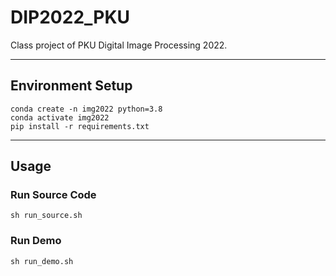# DIP2022_PKU
Class project of PKU Digital Image Processing 2022.

-----

## Environment Setup
```shell
conda create -n img2022 python=3.8
conda activate img2022
pip install -r requirements.txt
```

-----

## Usage

### Run Source Code
```shell
sh run_source.sh
```

### Run Demo
```shell
sh run_demo.sh
```